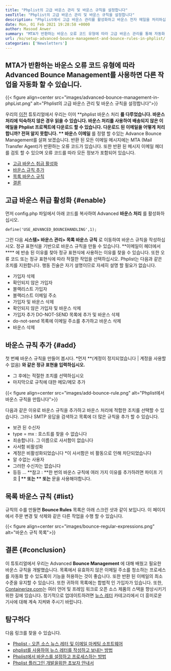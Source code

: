 ```yaml
---
title: "Phplist의 고급 바운스 관리 및 바운스 규칙을 설정합니다" 
seoTitle: "Phplist의 고급 바운스 관리 및 바운스 규칙을 설정합니다" 
description: "Phplist에서 고급 바운스 관리를 활성화하고 바운스 전자 메일을 처리하십시오. 바운스 규칙을 작성하고 프로세스를 자동화하여 반환 된 메시지에 대한 다양한 작업을 수행하십시오." 
date: Mon, 01 Feb 2021 19:28:58 +0000
author: Masood Anwer
summary: "MTA가 반환하는 바운스 오류 코드 유형에 따라 고급 바운스 관리를 통해 자동화 된 작업을 자동화 할 수 있습니다." 
url: /ko/setup-advanced-bounce-management-and-bounce-rules-in-phplist/
categories: ['Newsletters']
---
```


## MTA가 반환하는 바운스 오류 코드 유형에 따라 Advanced Bounce Management를 사용하면 다른 작업을 자동화 할 수 있습니다.

{{< figure align=center src="images/advanced-bounce-management-in-phpList.png" alt="Phplist의 고급 바운스 관리 및 바운스 규칙을 설정합니다">}}

우리의 [이전][1] 튜토리얼에서 우리는 이미 **phplist 바운스 처리 **를 다루었습니다. 바운스 처리에 익숙하지 않은 경우 읽을 수 있습니다. 바운스 처리를 사용하여 배송되지 않은 이메일을 Phplist 프로젝트에 다운로드 할 수 있습니다. 다운로드 된 이메일을 어떻게 처리합니까? 전혀 알지 못합니다. ** 바운스 이메일** 를 정렬 할 수있는 Advance Bounce Management를 살펴 보겠습니다. 반환 된 모든 이메일 메시지에는 MTA (Mail Transfer Agent)가 반환하는 오류 코드가 있습니다. 또한 반환 된 메시지 이메일 헤더를 검토 할 수 있으며 오류 코드를 따라 모든 정보가 포함되어 있습니다.
  * [고급 바운스 취급 활성화][2]
  * [바운스 규칙 추가][3]
  * [목록 바운스 규칙][4]
  * [결론][5]

## 고급 바운스 취급 활성화   {#enable}
먼저 config.php 파일에서 아래 코드를 복사하여 Advanced  **바운스 처리** 를 활성화하십시오.
```
define('USE_ADVANCED_BOUNCEHANDLING',1);
```
그런 다음  **시스템> 바운스 관리> 목록 바운스 규칙** 로 이동하여 바운스 규칙을 작성하십시오.
정규 표현식을 기반으로 바운스 규칙을 만들 수 있습니다. **이메일이 헤더에서 **** 에 반송 된 이유를 찾아 정규 표현식에 사용하는 이유를 찾을 수 있습니다. 또한 오류 코드 또는 정규 표현식에 따라 적절한 작업을 선택하십시오. Phplist는 다음과 같은 조치를 지원합니다. 행동 진술은 자기 설명이므로 자세히 설명 할 필요가 없습니다.
  * 가입자 삭제
  * 확인되지 않은 가입자
  * 블랙리스트 가입자
  * 블랙리스트 이메일 주소
  * 가입자 및 바운스 삭제
  * 확인되지 않은 가입자 및 바운스 삭제
  * 가입자 추가 DO-NOT-SEND 목록에 추가 및 바운스 삭제
  * do-not-send 목록에 이메일 주소를 추가하고 바운스 삭제
  * 바운스 삭제

## 바운스 규칙 추가   {#add}
첫 번째 바운스 규칙을 만들어 봅시다.
  *먼저 **(계정이 정지되었습니다 | 계정을 사용할 수 없음) **와 같은 정규 표현을 입력하십시오.** 
  * 그 후에는 적절한 조치를 선택하십시오
  * 마지막으로 규칙에 대한 메모/메모 추가

{{< figure align=center src="images/add-bounce-rule.png" alt="Phplist에서 바운스 규칙을 만듭니다">}}

다음과 같은 이유로 바운스 규칙을 추가하고 바운스 처리에 적합한 조치를 선택할 수 있습니다. 그러나 SMTP 응답을 검색하고 목록에 더 많은 규칙을 추가 할 수 있습니다.
  * 보관 된 수신자
  * type = mx : 호스트를 찾을 수 없습니다
  * 죄송합니다. 그 이름으로 사서함이 없습니다
  * 사서함 비활성화
  * 계정은 비활성화되었습니다
  *이 사서함은 비 활동으로 인해 차단되었습니다
  * 알 수없는 사용자
  * 그러한 수신자는 없습니다
  * 등등 …
**참고 : **한 번의 바운스 규칙에 여러 가지 이유를 추가하려면 파이프 기호  **| **  또는 ** 또는**  문을 사용해야합니다.

## 목록 바운스 규칙   {#list}
규칙의 수를 만들면  **Bounce Rules**  목록은 아래 스크린 샷과 같이 보입니다. 이 페이지에서 주문 변경 및 삭제와 같은 다른 작업을 수행 할 수 있습니다.

{{< figure align=center src="images/bounce-regular-expressions.png" alt="바운스 규칙 목록">}}


## 결론   {#conclusion}
이 튜토리얼에서 우리는 Advanced  **Bounce Management** 에 대해 배웠고 필요한 바운스 규칙을 개발했습니다. 목록에서 유효하지 않은 이메일 주소를 청소하는 프로세스를 자동화 할 수 있도록이 기능을 허용하는 것이 좋습니다. 또한 반환 된 이메일의 최소 수준을 유지할 수 있습니다. 또한 귀하의 목록에는 합법적 인 가입자가 있습니다.
또한, [Containerize.com][6]는 여러 언어 및 프레임 워크로 오픈 소스 제품의 스택을 향상시키기위한 길에 있습니다. 정기적으로 업데이트하려면 [뉴스 레터][7] 카테고리에서 더 흥미로운 기사에 대해 계속 지켜봐 주시기 바랍니다.

## 탐구하다
다음 링크를 찾을 수 있습니다.
  * [Phplist - 오픈 소스 뉴스 레터 및 이메일 마케팅 소프트웨어][8]
  * [phplist를 사용하여 뉴스 레터를 작성하고 보내는 방법][9]
  * [Phplist에서 바운스를 설정하고 프로세스하는 방법][1]
  * [Phplist 플러그인 개발을위한 초보자 안내서][10]

  
[1]: https://blog.containerize.com/newsletter/how-to-setup-and-process-bounces-in-phplist/
[2]: #Enable
[3]: #Add
[4]: #List
[5]: #Conclusion
[6]: https://containerize.com
[7]: https://blog.containerize.com/category/newsletter/
[8]: https://products.containerize.com/newsletter/phplist
[9]: https://blog.containerize.com/newsletter/how-to-create-and-send-newsletter-using-phplist/
[10]: https://blog.containerize.com/newsletter/beginners-guide-to-develop-phplist-plugin/
